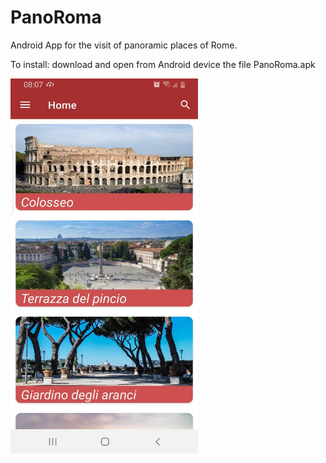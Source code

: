 # PanoRoma
Android App for the visit of panoramic places of Rome.

To install: download and open from Android device the file PanoRoma.apk

<img src="panoroma_home.jpeg" width="300" height="600">


